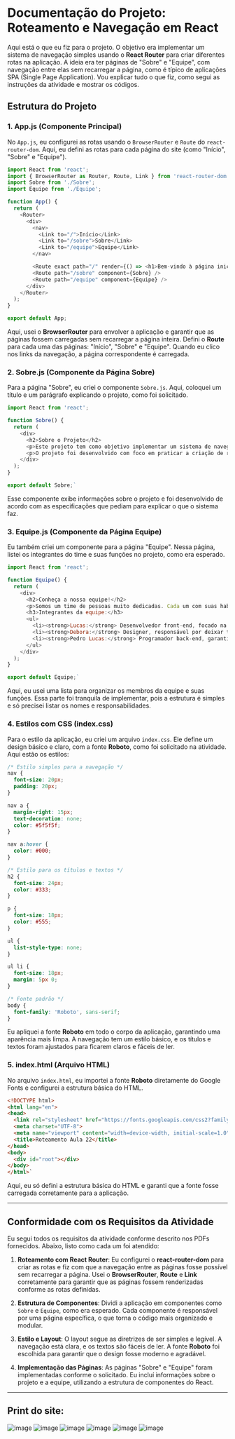 # Documentação do Projeto: Roteamento e Navegação em React

Aqui está o que eu fiz para o projeto. O objetivo era implementar um sistema de navegação simples usando o **React Router** para criar diferentes rotas na aplicação. A ideia era ter páginas de "Sobre" e "Equipe", com navegação entre elas sem recarregar a página, como é típico de aplicações SPA (Single Page Application). Vou explicar tudo o que fiz, como segui as instruções da atividade e mostrar os códigos.

## Estrutura do Projeto

### **1. App.js (Componente Principal)**

No `App.js`, eu configurei as rotas usando o `BrowserRouter` e `Route` do `react-router-dom`. Aqui, eu defini as rotas para cada página do site (como "Início", "Sobre" e "Equipe").

```javascript
import React from 'react';
import { BrowserRouter as Router, Route, Link } from 'react-router-dom';
import Sobre from './Sobre';
import Equipe from './Equipe';

function App() {
  return (
    <Router>
      <div>
        <nav>
          <Link to="/">Início</Link>
          <Link to="/sobre">Sobre</Link>
          <Link to="/equipe">Equipe</Link>
        </nav>

        <Route exact path="/" render={() => <h1>Bem-vindo à página inicial!</h1>} />
        <Route path="/sobre" component={Sobre} />
        <Route path="/equipe" component={Equipe} />
      </div>
    </Router>
  );
}

export default App;
``` 

Aqui, usei o **BrowserRouter** para envolver a aplicação e garantir que as páginas fossem carregadas sem recarregar a página inteira. Defini o **Route** para cada uma das páginas: "Início", "Sobre" e "Equipe". Quando eu clico nos links da navegação, a página correspondente é carregada.

### **2. Sobre.js (Componente da Página Sobre)**

Para a página "Sobre", eu criei o componente `Sobre.js`. Aqui, coloquei um título e um parágrafo explicando o projeto, como foi solicitado.

```javascript
import React from 'react';

function Sobre() {
  return (
    <div>
      <h2>Sobre o Projeto</h2>
      <p>Este projeto tem como objetivo implementar um sistema de navegação simples utilizando React e React Router.</p>
      <p>O projeto foi desenvolvido com foco em praticar a criação de rotas e o gerenciamento da navegação entre páginas de forma eficiente.</p>
    </div>
  );
}

export default Sobre;` 
```
Esse componente exibe informações sobre o projeto e foi desenvolvido de acordo com as especificações que pediam para explicar o que o sistema faz.

### **3. Equipe.js (Componente da Página Equipe)**

Eu também criei um componente para a página "Equipe". Nessa página, listei os integrantes do time e suas funções no projeto, como era esperado.

```javascript
import React from 'react';

function Equipe() {
  return (
    <div>
      <h2>Conheça a nossa equipe!</h2>
      <p>Somos um time de pessoas muito dedicadas. Cada um com suas habilidades específicas para fazer o projeto acontecer.</p>
      <h3>Integrantes da equipe:</h3>
      <ul>
        <li><strong>Lucas:</strong> Desenvolvedor front-end, focado na estrutura do site.</li>
        <li><strong>Debora:</strong> Designer, responsável por deixar tudo visualmente bonito.</li>
        <li><strong>Pedro Lucas:</strong> Programador back-end, garantindo que tudo funcione nos bastidores.</li>
      </ul>
    </div>
  );
}

export default Equipe;` 
```
Aqui, eu usei uma lista para organizar os membros da equipe e suas funções. Essa parte foi tranquila de implementar, pois a estrutura é simples e só precisei listar os nomes e responsabilidades.

### **4. Estilos com CSS (index.css)**

Para o estilo da aplicação, eu criei um arquivo `index.css`. Ele define um design básico e claro, com a fonte **Roboto**, como foi solicitado na atividade. Aqui estão os estilos:

```css
/* Estilo simples para a navegação */
nav {
  font-size: 20px;
  padding: 20px;
}

nav a {
  margin-right: 15px;
  text-decoration: none;
  color: #5f5f5f;
}

nav a:hover {
  color: #000;
}

/* Estilo para os títulos e textos */
h2 {
  font-size: 24px;
  color: #333;
}

p {
  font-size: 18px;
  color: #555;
}

ul {
  list-style-type: none;
}

ul li {
  font-size: 18px;
  margin: 5px 0;
}

/* Fonte padrão */
body {
  font-family: 'Roboto', sans-serif;
} 
```
Eu apliquei a fonte **Roboto** em todo o corpo da aplicação, garantindo uma aparência mais limpa. A navegação tem um estilo básico, e os títulos e textos foram ajustados para ficarem claros e fáceis de ler.

### **5. index.html (Arquivo HTML)**

No arquivo `index.html`, eu importei a fonte **Roboto** diretamente do Google Fonts e configurei a estrutura básica do HTML.

```html
<!DOCTYPE html>
<html lang="en">
<head>
  <link rel="stylesheet" href="https://fonts.googleapis.com/css2?family=Roboto:wght@400;500&display=swap">
  <meta charset="UTF-8">
  <meta name="viewport" content="width=device-width, initial-scale=1.0">
  <title>Roteamento Aula 22</title>
</head>
<body>
  <div id="root"></div>
</body>
</html>` 
```
Aqui, eu só defini a estrutura básica do HTML e garanti que a fonte fosse carregada corretamente para a aplicação.

----------

## Conformidade com os Requisitos da Atividade

Eu segui todos os requisitos da atividade conforme descrito nos PDFs fornecidos. Abaixo, listo como cada um foi atendido:

1.  **Roteamento com React Router**: Eu configurei o **react-router-dom** para criar as rotas e fiz com que a navegação entre as páginas fosse possível sem recarregar a página. Usei o **BrowserRouter**, **Route** e **Link** corretamente para garantir que as páginas fossem renderizadas conforme as rotas definidas.
    
2.  **Estrutura de Componentes**: Dividi a aplicação em componentes como `Sobre` e `Equipe`, como era esperado. Cada componente é responsável por uma página específica, o que torna o código mais organizado e modular.
    
3.  **Estilo e Layout**: O layout segue as diretrizes de ser simples e legível. A navegação está clara, e os textos são fáceis de ler. A fonte **Roboto** foi escolhida para garantir que o design fosse moderno e agradável.
    
4.  **Implementação das Páginas**: As páginas "Sobre" e "Equipe" foram implementadas conforme o solicitado. Eu incluí informações sobre o projeto e a equipe, utilizando a estrutura de componentes do React.


-----------
## Print do site:
![image](https://github.com/user-attachments/assets/45b1d6f6-cb8f-4602-a720-a89caee53e57)
![image](https://github.com/user-attachments/assets/ba141bde-7671-4ec9-a480-2576aa8394e9)
![image](https://github.com/user-attachments/assets/3f234c07-54e1-439e-bd89-4c7025d30ef1)
![image](https://github.com/user-attachments/assets/a3720307-a997-47c6-9f17-043f0dcea8fe)
![image](https://github.com/user-attachments/assets/20cafa00-fe6c-4944-a46f-b5f2056d72aa)
![image](https://github.com/user-attachments/assets/f177e339-e837-49dc-8e76-9966e6321d75)





